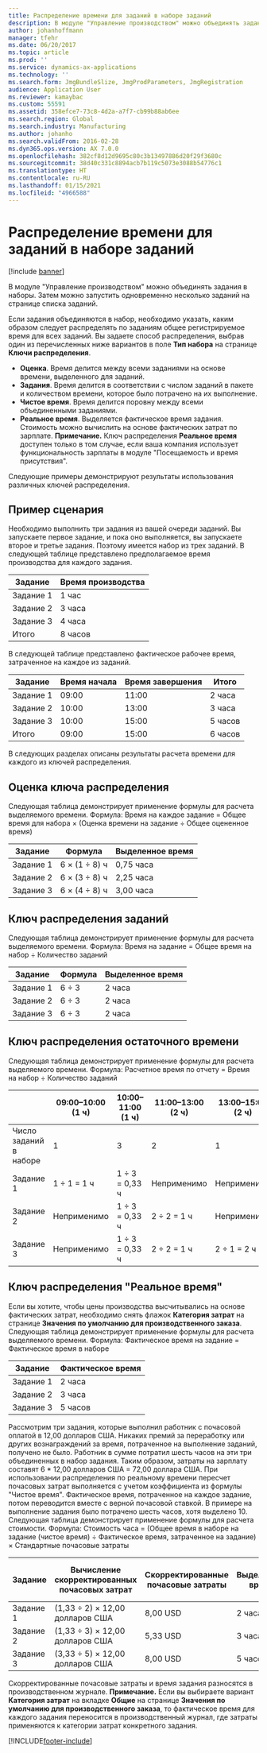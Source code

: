 ```yaml
---
title: Распределение времени для заданий в наборе заданий
description: В модуле "Управление производством" можно объединять задания в наборы. Затем можно запустить одновременно несколько заданий на странице списка заданий.
author: johanhoffmann
manager: tfehr
ms.date: 06/20/2017
ms.topic: article
ms.prod: ''
ms.service: dynamics-ax-applications
ms.technology: ''
ms.search.form: JmgBundleSlize, JmgProdParameters, JmgRegistration
audience: Application User
ms.reviewer: kamaybac
ms.custom: 55591
ms.assetid: 358efce7-73c8-4d2a-a7f7-cb99b88ab6ee
ms.search.region: Global
ms.search.industry: Manufacturing
ms.author: johanho
ms.search.validFrom: 2016-02-28
ms.dyn365.ops.version: AX 7.0.0
ms.openlocfilehash: 382cf8d12d9695c80c3b13497886d20f29f3680c
ms.sourcegitcommit: 38d40c331c8894acb7b119c5073e3088b54776c1
ms.translationtype: HT
ms.contentlocale: ru-RU
ms.lasthandoff: 01/15/2021
ms.locfileid: "4966588"
---
```

# <a name="allocate-time-to-jobs-in-a-job-bundle"></a>Распределение времени для заданий в наборе заданий

[!include [banner](../includes/banner.md)]

В модуле "Управление производством" можно объединять задания в наборы. Затем можно запустить одновременно несколько заданий на странице списка заданий.

Если задания объединяются в набор, необходимо указать, каким образом следует распределять по заданиям общее регистрируемое время для всех заданий. Вы задаете способ распределения, выбрав один из перечисленных ниже вариантов в поле **Тип набора** на странице **Ключи распределения**.

-   **Оценка**. Время делится между всеми заданиями на основе времени, выделенного для заданий.
-   **Задания**. Время делится в соответствии с числом заданий в пакете и количеством времени, которое было потрачено на их выполнение.
-   **Чистое время**. Время делится поровну между всеми объединенными заданиями.
-   **Реальное время**. Выделяется фактическое время задания. Стоимость можно вычислить на основе фактических затрат по зарплате. **Примечание.** Ключ распределения **Реальное время** доступен только в том случае, если ваша компания использует функциональность зарплаты в модуле "Посещаемость и время присутствия".

Следующие примеры демонстрируют результаты использования различных ключей распределения.

## <a name="example-scenario"></a>Пример сценария
Необходимо выполнить три задания из вашей очереди заданий. Вы запускаете первое задание, и пока оно выполняется, вы запускаете второе и третье задания. Поэтому имеется набор из трех заданий. В следующей таблице представлено предполагаемое время производства для каждого задания.

| Задание   | Время производства |
|-------|-----------------|
| Задание 1 | 1 час          |
| Задание 2 | 3 часа         |
| Задание 3 | 4 часа         |
| Итого | 8 часов         |

В следующей таблице представлено фактическое рабочее время, затраченное на каждое из заданий.

| Задание    | Время начала | Время завершения | Итого |
|--------|------------|----------|-------------|
| Задание 1  | 09:00      | 11:00    | 2 часа     |
| Задание 2  | 10:00      | 13:00    | 3 часа     |
| Задание 3  | 10:00      | 15:00    | 5 часов     |
| Итого | 09:00      | 15:00    | 6 часов     |

В следующих разделах описаны результаты расчета времени для каждого из ключей распределения.

## <a name="estimation-allocation-key"></a>Оценка ключа распределения
Следующая таблица демонстрирует применение формулы для расчета выделяемого времени. Формула: Время на каждое задание = Общее время для набора × (Оценка времени на задание ÷ Общее оцененное время)

| Задание   | Формула           | Выделенное время |
|-------|-------------------|----------------|
| Задание 1 | 6 × (1 ÷ 8) ч | 0,75 часа      |
| Задание 2 | 6 × (3 ÷ 8) ч | 2,25 часа     |
| Задание 3 | 6 × (4 ÷ 8) ч | 3,00 часа     |

## <a name="jobs-allocation-key"></a>Ключ распределения заданий
Следующая таблица демонстрирует применение формулы для расчета выделяемого времени. Формула: Время на задание = Общее время на набор ÷ Количество заданий

| Задание   | Формула | Выделенное время |
|-------|---------|----------------|
| Задание 1 | 6 ÷ 3   | 2 часа        |
| Задание 2 | 6 ÷ 3   | 2 часа        |
| Задание 3 | 6 ÷ 3   | 2 часа        |

## <a name="net-time-allocation-key"></a>Ключ распределения остаточного времени
Следующая таблица демонстрирует применение формулы для расчета выделяемого времени. Формула: Расчетное время по отчету = Время на набор ÷ Количество заданий

|                              | 09:00–10:00 (1 ч) | 10:00–11:00 (1 ч) | 11:00–13:00 (2 ч) | 13:00–15:00 (2 ч) | Выделенное время |
|------------------------------|----------------------|----------------------|-----------------------|-----------------------|----------------|
| Число заданий в наборе | 1                    | 3                    | 2                     | 1                     | Неприменимо |
| Задание 1                        | 1 ÷ 1 = 1 ч       | 1 ÷ 3 = 0,33 ч    | Неприменимо        | Неприменимо        | 1,33 часа     |
| Задание 2                        | Неприменимо       | 1 ÷ 3 = 0,33 ч    | 2 ÷ 2 = 1 ч        | Неприменимо        | 1,33 часа     |
| Задание 3                        | Неприменимо       | 1 ÷ 3 = 0,33 ч    | 2 ÷ 2 = 1 ч        | 2 ÷ 1 = 2 ч       | 3,33 часа     |

## <a name="real-time-allocation-key"></a>Ключ распределения "Реальное время"
Если вы хотите, чтобы цены производства высчитывались на основе фактических затрат, необходимо снять флажок **Категория затрат** на странице **Значения по умолчанию для производственного заказа**. Следующая таблица демонстрирует применение формулы для расчета выделяемого времени. Формула: Фактическое время на задание = Фактическое время в наборе

| Задание   | Фактическое время |
|-------|-------------|
| Задание 1 | 2 часа     |
| Задание 2 | 3 часа     |
| Задание 3 | 5 часов     |

Рассмотрим три задания, которые выполнил работник с почасовой оплатой в 12,00 долларов США. Никаких премий за переработку или других вознаграждений за время, потраченное на выполнение заданий, получено не было. Работник в сумме потратил шесть часов на эти три объединенных в набор задания. Таким образом, затраты на зарплату составят 6 * 12,00 долларов США = 72,00 доллара США. При использовании распределения по реальному времени пересчет почасовых затрат выполняется с учетом коэффициента из формулы "Чистое время". Фактическое время, потраченное на каждое задание, потом переводится вместе с верной почасовой ставкой. В примере на выполнение задания было потрачено шесть часов, хотя выделено 10. Следующая таблица демонстрирует применение формулы для расчета стоимости. Формула: Стоимость часа = (Общее время в наборе на задание (чистое время) ÷ Фактическое время, затраченное на задание) × Стандартные почасовые затраты

| Задание   | Вычисление скорректированных почасовых затрат | Скорректированные почасовые затраты | Выделенное время | Общие затраты по заданию |
|-------|----------------------------------------|-------------------------|----------------|-------------------|
| Задание 1 | (1,33 ÷ 2) × 12,00 долларов США                 | 8,00 USD                | 2 часа        | 16,00 USD         |
| Задание 2 | (1,33 ÷ 3) × 12,00 долларов США                 | 5,33 USD                | 3 часа        | 16,00 USD         |
| Задание 3 | (3,33 ÷ 5) × 12,00 долларов США                 | 8,00 USD                | 5 часов        | 40,00 USD         |

Скорректированные почасовые затраты и время задания разносятся в производственном журнале. **Примечание.** Если вы выбираете вариант **Категория затрат** на вкладке **Общие** на странице **Значения по умолчанию для производственного заказа**, то фактическое время для каждого задания переносится в производственный журнал, где затраты применяются к категории затрат конкретного задания.





[!INCLUDE[footer-include](../../includes/footer-banner.md)]